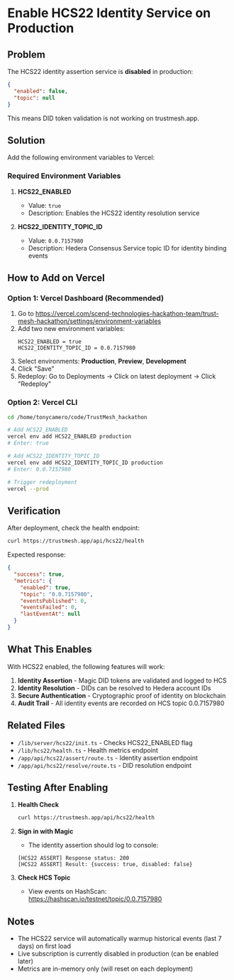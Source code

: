# Enable HCS22 Identity Service on Production

## Problem
The HCS22 identity assertion service is **disabled** in production:
```json
{
  "enabled": false,
  "topic": null
}
```

This means DID token validation is not working on trustmesh.app.

## Solution
Add the following environment variables to Vercel:

### Required Environment Variables

1. **HCS22_ENABLED**
   - Value: `true`
   - Description: Enables the HCS22 identity resolution service

2. **HCS22_IDENTITY_TOPIC_ID**
   - Value: `0.0.7157980`
   - Description: Hedera Consensus Service topic ID for identity binding events

## How to Add on Vercel

### Option 1: Vercel Dashboard (Recommended)
1. Go to https://vercel.com/scend-technologies-hackathon-team/trust-mesh-hackathon/settings/environment-variables
2. Add two new environment variables:
   ```
   HCS22_ENABLED = true
   HCS22_IDENTITY_TOPIC_ID = 0.0.7157980
   ```
3. Select environments: **Production**, **Preview**, **Development**
4. Click "Save"
5. Redeploy: Go to Deployments → Click on latest deployment → Click "Redeploy"

### Option 2: Vercel CLI
```bash
cd /home/tonycamero/code/TrustMesh_hackathon

# Add HCS22_ENABLED
vercel env add HCS22_ENABLED production
# Enter: true

# Add HCS22_IDENTITY_TOPIC_ID
vercel env add HCS22_IDENTITY_TOPIC_ID production
# Enter: 0.0.7157980

# Trigger redeployment
vercel --prod
```

## Verification

After deployment, check the health endpoint:
```bash
curl https://trustmesh.app/api/hcs22/health
```

Expected response:
```json
{
  "success": true,
  "metrics": {
    "enabled": true,
    "topic": "0.0.7157980",
    "eventsPublished": 0,
    "eventsFailed": 0,
    "lastEventAt": null
  }
}
```

## What This Enables

With HCS22 enabled, the following features will work:

1. **Identity Assertion** - Magic DID tokens are validated and logged to HCS
2. **Identity Resolution** - DIDs can be resolved to Hedera account IDs
3. **Secure Authentication** - Cryptographic proof of identity on blockchain
4. **Audit Trail** - All identity events are recorded on HCS topic 0.0.7157980

## Related Files

- `/lib/server/hcs22/init.ts` - Checks HCS22_ENABLED flag
- `/lib/hcs22/health.ts` - Health metrics endpoint
- `/app/api/hcs22/assert/route.ts` - Identity assertion endpoint
- `/app/api/hcs22/resolve/route.ts` - DID resolution endpoint

## Testing After Enabling

1. **Health Check**
   ```bash
   curl https://trustmesh.app/api/hcs22/health
   ```

2. **Sign in with Magic**
   - The identity assertion should log to console:
   ```
   [HCS22 ASSERT] Response status: 200
   [HCS22 ASSERT] Result: {success: true, disabled: false}
   ```

3. **Check HCS Topic**
   - View events on HashScan: https://hashscan.io/testnet/topic/0.0.7157980

## Notes

- The HCS22 service will automatically warmup historical events (last 7 days) on first load
- Live subscription is currently disabled in production (can be enabled later)
- Metrics are in-memory only (will reset on each deployment)
